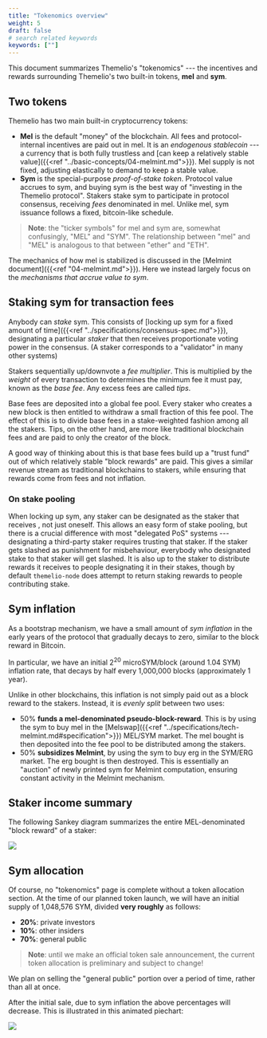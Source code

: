 ```yaml
---
title: "Tokenomics overview"
weight: 5
draft: false
# search related keywords
keywords: [""]
---
```


This document summarizes Themelio's "tokenomics" --- the incentives and rewards surrounding Themelio's two built-in tokens, **mel** and **sym**.

## Two tokens

Themelio has two main built-in cryptocurrency tokens:

- **Mel** is the default "money" of the blockchain. All fees and protocol-internal incentives are paid out in mel. It is an _endogenous stablecoin_ --- a currency that is both fully trustless and [can keep a relatively stable value]({{<ref "../basic-concepts/04-melmint.md">}}). Mel supply is not fixed, adjusting elastically to demand to keep a stable value.
- **Sym** is the special-purpose _proof-of-stake token_. Protocol value accrues to sym, and buying sym is the best way of "investing in the Themelio protocol". Stakers stake sym to participate in protocol consensus, receiving _fees_ denominated in mel. Unlike mel, sym issuance follows a fixed, bitcoin-like schedule.

> **Note**: the "ticker symbols" for mel and sym are, somewhat confusingly, "MEL" and "SYM". The relationship between "mel" and "MEL" is analogous to that between "ether" and "ETH".

The mechanics of how mel is stabilized is discussed in the [Melmint document]({{<ref "04-melmint.md">}}). Here we instead largely focus on the _mechanisms that accrue value to sym_.

## Staking sym for transaction fees

Anybody can _stake_ sym. This consists of [locking up sym for a fixed amount of time]({{<ref "../specifications/consensus-spec.md">}}), designating a particular _staker_ that then receives proportionate voting power in the consensus. (A staker corresponds to a "validator" in many other systems)

Stakers sequentially up/downvote a _fee multiplier_. This is multiplied by the _weight_ of every transaction to determines the minimum fee it must pay, known as the _base fee_. Any excess fees are called _tips_.

Base fees are deposited into a global fee pool. Every staker who creates a new block is then entitled to withdraw a small fraction of this fee pool. The effect of this is to divide base fees in a stake-weighted fashion among all the stakers. Tips, on the other hand, are more like traditional blockchain fees and are paid to only the creator of the block.

A good way of thinking about this is that base fees build up a "trust fund" out of which relatively stable "block rewards" are paid. This gives a similar revenue stream as traditional blockchains to stakers, while ensuring that rewards come from fees and not inflation.

### On stake pooling

When locking up sym, any staker can be designated as the staker that receives , not just oneself. This allows an easy form of stake pooling, but there is a crucial difference with most "delegated PoS" systems --- designating a third-party staker requires trusting that staker. If the staker gets slashed as punishment for misbehaviour, everybody who designated stake to that staker will get slashed. It is also up to the staker to distribute rewards it receives to people designating it in their stakes, though by default `themelio-node` does attempt to return staking rewards to people contributing stake.

## Sym inflation

As a bootstrap mechanism, we have a small amount of _sym inflation_ in the early years of the protocol that gradually decays to zero, similar to the block reward in Bitcoin.

In particular, we have an initial $2^{20}$ microSYM/block (around 1.04 SYM) inflation rate, that decays by half every 1,000,000 blocks (approximately 1 year).

Unlike in other blockchains, this inflation is not simply paid out as a block reward to the stakers. Instead, it is _evenly split_ between two uses:

- 50% **funds a mel-denominated pseudo-block-reward**. This is by using the sym to buy mel in the [Melswap]({{<ref "../specifications/tech-melmint.md#specification">}}) MEL/SYM market. The mel bought is then deposited into the fee pool to be distributed among the stakers.
- 50% **subsidizes Melmint**, by using the sym to buy erg in the SYM/ERG market. The erg bought is then destroyed. This is essentially an "auction" of newly printed sym for Melmint computation, ensuring constant activity in the Melmint mechanism.

## Staker income summary

The following Sankey diagram summarizes the entire MEL-denominated "block reward" of a staker:

![](/images/staker-reward.png)

## Sym allocation

Of course, no "tokenomics" page is complete without a token allocation section. At the time of our planned token launch, we will have an initial supply of 1,048,576 SYM, divided **very roughly** as follows:

- **20%**: private investors
- **10%**: other insiders
- **70%**: general public

> **Note**: until we make an official token sale announcement, the current token allocation is preliminary and subject to change!

We plan on selling the "general public" portion over a period of time, rather than all at once.

After the initial sale, due to sym inflation the above percentages will decrease. This is illustrated in this animated piechart:

![](/images/tokenalloc.gif)
